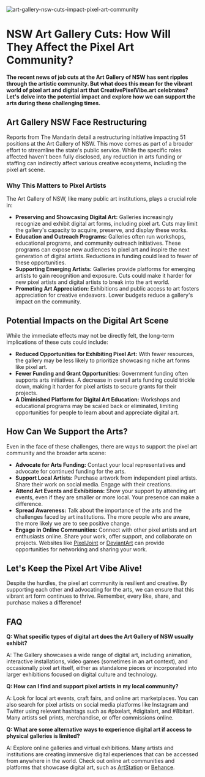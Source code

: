 ![art-gallery-nsw-cuts-impact-pixel-art-community](https://images.pexels.com/photos/2022019/pexels-photo-2022019.jpeg?auto=compress&cs=tinysrgb&fit=crop&h=627&w=1200)

# NSW Art Gallery Cuts: How Will They Affect the Pixel Art Community?

**The recent news of job cuts at the Art Gallery of NSW has sent ripples through the artistic community. But what does this mean for the vibrant world of pixel art and digital art that CreativePixelVibe.art celebrates? Let's delve into the potential impact and explore how we can support the arts during these challenging times.**

## Art Gallery NSW Face Restructuring

Reports from The Mandarin detail a restructuring initiative impacting 51 positions at the Art Gallery of NSW. This move comes as part of a broader effort to streamline the state's public service. While the specific roles affected haven't been fully disclosed, any reduction in arts funding or staffing can indirectly affect various creative ecosystems, including the pixel art scene.

### Why This Matters to Pixel Artists

The Art Gallery of NSW, like many public art institutions, plays a crucial role in:

*   **Preserving and Showcasing Digital Art:** Galleries increasingly recognize and exhibit digital art forms, including pixel art. Cuts may limit the gallery's capacity to acquire, preserve, and display these works.
*   **Education and Outreach Programs:** Galleries often run workshops, educational programs, and community outreach initiatives. These programs can expose new audiences to pixel art and inspire the next generation of digital artists. Reductions in funding could lead to fewer of these opportunities.
*   **Supporting Emerging Artists:** Galleries provide platforms for emerging artists to gain recognition and exposure. Cuts could make it harder for new pixel artists and digital artists to break into the art world.
*   **Promoting Art Appreciation:** Exhibitions and public access to art fosters appreciation for creative endeavors. Lower budgets reduce a gallery's impact on the community.

## Potential Impacts on the Digital Art Scene

While the immediate effects may not be directly felt, the long-term implications of these cuts could include:

*   **Reduced Opportunities for Exhibiting Pixel Art:** With fewer resources, the gallery may be less likely to prioritize showcasing niche art forms like pixel art.
*   **Fewer Funding and Grant Opportunities:** Government funding often supports arts initiatives. A decrease in overall arts funding could trickle down, making it harder for pixel artists to secure grants for their projects.
*   **A Diminished Platform for Digital Art Education:** Workshops and educational programs may be scaled back or eliminated, limiting opportunities for people to learn about and appreciate digital art.

## How Can We Support the Arts?

Even in the face of these challenges, there are ways to support the pixel art community and the broader arts scene:

*   **Advocate for Arts Funding:** Contact your local representatives and advocate for continued funding for the arts.
*   **Support Local Artists:** Purchase artwork from independent pixel artists. Share their work on social media. Engage with their creations.
*   **Attend Art Events and Exhibitions:** Show your support by attending art events, even if they are smaller or more local. Your presence can make a difference.
*   **Spread Awareness:** Talk about the importance of the arts and the challenges faced by art institutions. The more people who are aware, the more likely we are to see positive change.
*   **Engage in Online Communities:** Connect with other pixel artists and art enthusiasts online. Share your work, offer support, and collaborate on projects. Websites like [PixelJoint](https://pixeljoint.com/) or [DeviantArt](https://www.deviantart.com/) can provide opportunities for networking and sharing your work.

## Let's Keep the Pixel Art Vibe Alive!

Despite the hurdles, the pixel art community is resilient and creative. By supporting each other and advocating for the arts, we can ensure that this vibrant art form continues to thrive. Remember, every like, share, and purchase makes a difference!

## FAQ

**Q: What specific types of digital art does the Art Gallery of NSW usually exhibit?**

A: The Gallery showcases a wide range of digital art, including animation, interactive installations, video games (sometimes in an art context), and occasionally pixel art itself, either as standalone pieces or incorporated into larger exhibitions focused on digital culture and technology.

**Q: How can I find and support pixel artists in my local community?**

A: Look for local art events, craft fairs, and online art marketplaces. You can also search for pixel artists on social media platforms like Instagram and Twitter using relevant hashtags such as #pixelart, #digitalart, and #8bitart. Many artists sell prints, merchandise, or offer commissions online.

**Q: What are some alternative ways to experience digital art if access to physical galleries is limited?**

A: Explore online galleries and virtual exhibitions. Many artists and institutions are creating immersive digital experiences that can be accessed from anywhere in the world. Check out online art communities and platforms that showcase digital art, such as [ArtStation](https://www.artstation.com/) or [Behance](https://www.behance.net/).
